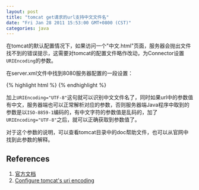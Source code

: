 ```yaml
---
layout: post
title: "tomcat get请求的url支持中文文件名"
date: "Fri Jan 28 2011 15:53:00 GMT+0800 (CST)"
categories: java
---
```


在tomcat的默认配置情况下，如果访问一个"中文.html"页面，服务器会抛出文件找不到的错误提示，这需要对tomcat的配置文件略作改动，为Connector设置`URIEncoding`的参数。

在server.xml文件中找到8080服务器配置的一段设置：

{% highlight html %}
<Connector port="8080" maxThreads="150" minSpareThreads="25" maxSpareThreads="75" enableLookups="false" redirectPort="8443" acceptCount="100" debug="0" connectionTimeout="20000" disableUploadTimeout="true" URIEncoding="UTF-8"/>
{% endhighlight %}

加上`URIEncoding="UTF-8"`这句就可以识别中文文件名了，同时如果url中的参数值有中文，服务器端也可以正常解析对应的参数，否则服务器端Java程序中取到的参数是以`ISO-8859-1`编码的，有中文字符的参数值是乱码的，加了`URIEncoding="UTF-8"`之后，就可以正确获取到参数值了。

对于这个参数的说明，可以查看tomcat目录中的doc帮助文件，也可以从官网中找到此参数的解释。

References
-----

1. [官方文档](http://tomcat.apache.org/tomcat-7.0-doc/config/http.html)
2. [Configure tomcat's uri encoding](http://confluence.atlassian.com/display/DOC/Configuring+Tomcat's+URI+encoding)

